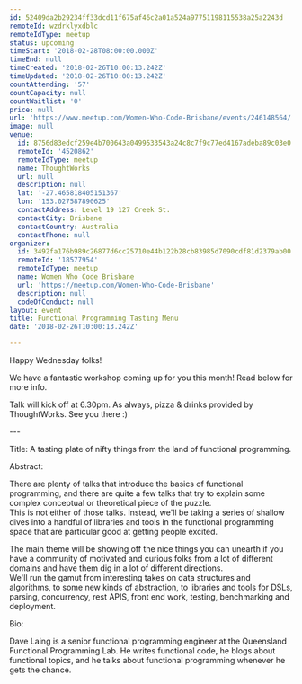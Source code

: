 ```yaml
---
id: 52409da2b29234ff33dcd11f675af46c2a01a524a97751198115538a25a2243d
remoteId: wzdrklyxdblc
remoteIdType: meetup
status: upcoming
timeStart: '2018-02-28T08:00:00.000Z'
timeEnd: null
timeCreated: '2018-02-26T10:00:13.242Z'
timeUpdated: '2018-02-26T10:00:13.242Z'
countAttending: '57'
countCapacity: null
countWaitlist: '0'
price: null
url: 'https://www.meetup.com/Women-Who-Code-Brisbane/events/246148564/'
image: null
venue:
  id: 8756d83edcf259e4b700643a0499533543a24c8c7f9c77ed4167adeba89c03e0
  remoteId: '4520862'
  remoteIdType: meetup
  name: ThoughtWorks
  url: null
  description: null
  lat: '-27.465818405151367'
  lon: '153.027587890625'
  contactAddress: Level 19 127 Creek St.
  contactCity: Brisbane
  contactCountry: Australia
  contactPhone: null
organizer:
  id: 3492fa176b989c26877d6cc25710e44b122b28cb83985d7090cdf81d2379ab00
  remoteId: '18577954'
  remoteIdType: meetup
  name: Women Who Code Brisbane
  url: 'https://meetup.com/Women-Who-Code-Brisbane'
  description: null
  codeOfConduct: null
layout: event
title: Functional Programming Tasting Menu
date: '2018-02-26T10:00:13.242Z'

---
```

<p>Happy Wednesday folks!</p> <p>We have a fantastic workshop coming up for you this month! Read below for more info.</p> <p>Talk will kick off at 6.30pm. As always, pizza &amp; drinks provided by ThoughtWorks. See you there :)</p> <p>---</p> <p>Title: A tasting plate of nifty things from the land of functional programming.</p> <p>Abstract:</p> <p>There are plenty of talks that introduce the basics of functional programming, and there are quite a few talks that try to explain some complex conceptual or theoretical piece of the puzzle.<br/>This is not either of those talks. Instead, we'll be taking a series of shallow dives into a handful of libraries and tools in the functional programming space that are particular good at getting people excited.</p> <p>The main theme will be showing off the nice things you can unearth if you have a community of motivated and curious folks from a lot of different domains and have them dig in a lot of different directions.<br/>We'll run the gamut from interesting takes on data structures and algorithms, to some new kinds of abstraction, to libraries and tools for DSLs, parsing, concurrency, rest APIS, front end work, testing, benchmarking and deployment.</p> <p>Bio:</p> <p>Dave Laing is a senior functional programming engineer at the Queensland<br/>Functional Programming Lab. He writes functional code, he blogs about<br/>functional topics, and he talks about functional programming whenever he<br/>gets the chance.</p>
